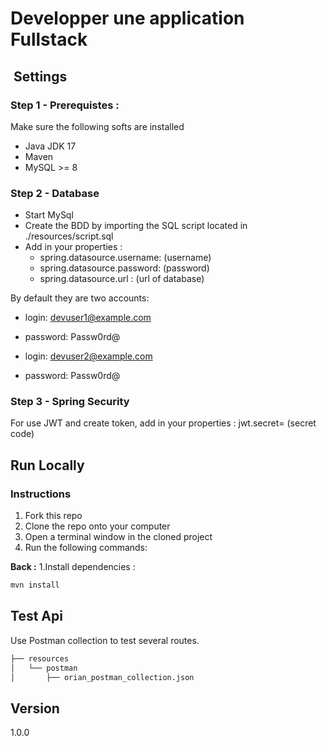 # Developper une application Fullstack


## ️ Settings

### Step 1 - Prerequistes :

Make sure the following softs are installed
- Java JDK 17
- Maven
- MySQL >= 8


### Step 2 - Database 
- Start MySql
- Create the BDD by importing the SQL script located in ./resources/script.sql
- Add in your properties :
  - spring.datasource.username: (username)
  - spring.datasource.password: (password)
  - spring.datasource.url : (url of database)

By default they are two accounts:

-   login:  devuser1@example.com
-   password: Passw0rd@

-   login:  devuser2@example.com
-   password: Passw0rd@

### Step 3 - Spring Security

For use JWT and create token, add in your properties :
jwt.secret= (secret code)


##  Run Locally

### Instructions

1.  Fork this repo
2.  Clone the repo onto your computer
3.  Open a terminal window in the cloned project
4.  Run the following commands:

**Back :** 
1.Install dependencies :
```bash
mvn install
```


## Test Api

Use Postman collection to test several routes. 
```bash
├── resources
│   └── postman
│       ├── orian_postman_collection.json
```

## Version 

1.0.0
